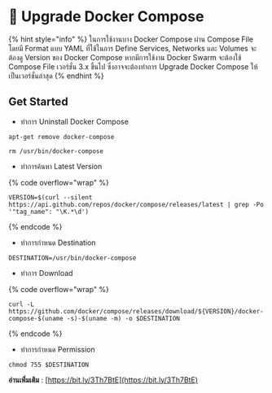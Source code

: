# 🐳 Upgrade Docker Compose

{% hint style="info" %}
ในการใช้งานบาง Docker Compose ผ่าน Compose File โดยมี Format แบบ YAML ที่ใช้ในการ Define Services, Networks และ Volumes จะต้องดู Version ของ Docker Compose หากมีการใช้งาน Docker Swarm จะต้องใช้ Compose File เวอร์ชั่น 3.x ขึ้นไป ซึ่งอาจจะต้องทำการ Upgrade Docker Compose ให้เป็นเวอร์ชั่นล่าสุด
{% endhint %}

## **Get Started**

* ทำการ Uninstall Docker Compose

```
apt-get remove docker-compose
```

```
rm /usr/bin/docker-compose
```

* ทำการค้นหา Latest Version

{% code overflow="wrap" %}
```
VERSION=$(curl --silent https://api.github.com/repos/docker/compose/releases/latest | grep -Po '"tag_name": "\K.*\d')
```
{% endcode %}

* ทำการกำหนด Destination

```
DESTINATION=/usr/bin/docker-compose
```

* ทำการ Download

{% code overflow="wrap" %}
```
curl -L https://github.com/docker/compose/releases/download/${VERSION}/docker-compose-$(uname -s)-$(uname -m) -o $DESTINATION
```
{% endcode %}

* ทำการกำหนด Permission

```
chmod 755 $DESTINATION
```

**อ่านเพิ่มเติม** : [https://bit.ly/3Th7BtE](https://bit.ly/3Th7BtE)
